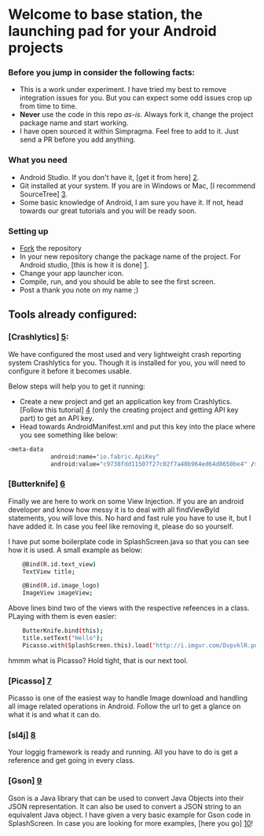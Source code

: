 # Welcome to base station, the launching pad for your Android projects

### Before you jump in consider the following facts:

- This is a work under experiment. I have tried my best to remove integration issues for you. But you can expect some odd issues crop up from time to time.
- **Never** use the code in this repo *as-is*. Always fork it, change the project package name and start working.
- I have open sourced it within Simpragma. Feel free to add to it. Just send a PR before you add anything.

### What you need

- Android Studio. If you don't have it, [get it from here] [2].
- Git installed at your system. If you are in Windows or Mac, [I recommend SourceTree] [3].
- Some basic knowledge of Android, I am sure you have it. If not, head towards our great tutorials and you will be ready soon.

### Setting up

- [Fork] the repository
- In your new repository change the package name of the project. For Android studio, [this is how it is done] [1].
- Change your app launcher icon.
- Compile, run, and you should be able to see the first screen.
- Post a thank you note on my name ;)

## Tools already configured:

### [Crashlytics] [5]:
We have configured the most used and very lightweight crash reporting system Crashlytics for you. Though it is installed for you, you will need to configure it before it becomes usable.

Below steps will help you to get it running:

- Create a new project and get an application key from Crashlytics. [Follow this tutorial] [4] (only the creating project and getting API key part) to get an API key.
- Head towards AndroidManifest.xml and put this key into the place where you see something like below:
```sh
<meta-data
            android:name="io.fabric.ApiKey"
            android:value="c9738fdd11507f27c02f7a40b964ed64d8650be4" /> <!-- TODO Must change this -->
```

### [Butterknife] [6]

Finally we are here to work on some View Injection. If you are an android developer and know how messy it is to deal with all findViewById statements, you will love this. No hard and fast rule you have to use it, but I have added it. In case you feel like removing it, please do so yourself.

I have put some boilerplate code in SplashScreen.java so that you can see how it is used. A small example as below:
```sh
    @Bind(R.id.text_view)
    TextView title;

    @Bind(R.id.image_logo)
    ImageView imageView;
```
Above lines bind two of the views with the respective refeences in a class. PLaying with them is even easier:

```sh
    ButterKnife.bind(this);
    title.setText("Hello");
    Picasso.with(SplashScreen.this).load("http://i.imgur.com/DvpvklR.png").error(R.mipmap.ic_launcher).into(imageView);
```
hmmm what is Picasso? Hold tight, that is our next tool.

### [Picasso] [7]
Picasso is one of the easiest way to handle Image download and handling all image related operations in Android. Follow the url to get a glance on what it is and what it can do.

### [sl4j] [8]
Your loggig framework is ready and running. All you have to do is get a reference and get going in every class.

### [Gson] [9]
Gson is a Java library that can be used to convert Java Objects into their JSON representation. It can also be used to convert a JSON string to an equivalent Java object.
I have given a very basic example for Gson code in SplashScreen. In case you are looking for more examples, [here you go] [10]!

[1]:http://stackoverflow.com/questions/16804093/android-studio-rename-package
[2]:https://developer.android.com/sdk/index.html
[3]:https://www.sourcetreeapp.com/
[4]:http://blog.danlew.net/2015/02/20/setting-up-a-new-app-in-crashlytics-without-the-plugin/
[5]:https://fabric.io/kits/android/crashlytics/summary
[6]:http://jakewharton.github.io/butterknife/
[7]:http://square.github.io/picasso/
[8]:http://tony19.github.io/logback-android/
[9]:https://sites.google.com/site/gson/gson-user-guide
[10]:http://www.mkyong.com/java/how-do-convert-java-object-to-from-json-format-gson-api/
[fork]: https://confluence.atlassian.com/bitbucket/fork-a-repo-compare-code-and-create-a-pull-request-mac-osx-linux-271942986.html